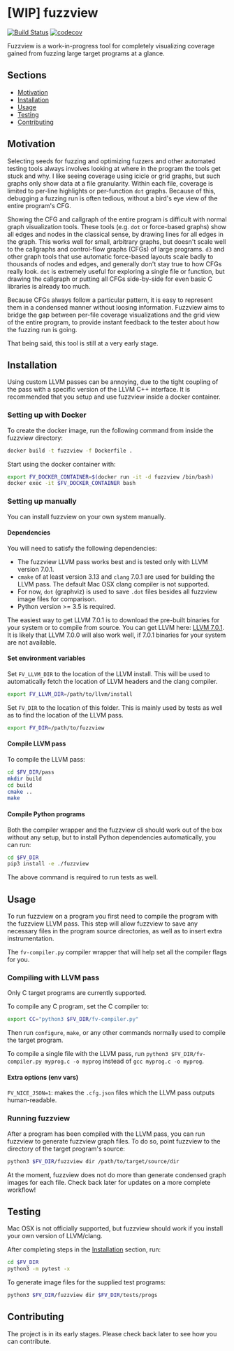 # [WIP] fuzzview

[![Build Status](https://travis-ci.org/vasilyrud/fuzzview.svg?branch=master)](https://travis-ci.org/vasilyrud/fuzzview)
[![codecov](https://codecov.io/gh/vasilyrud/fuzzview/branch/master/graph/badge.svg)](https://codecov.io/gh/vasilyrud/fuzzview)

Fuzzview is a work-in-progress tool for completely visualizing coverage gained from fuzzing large target programs at a glance.

## Sections

- [Motivation](#motivation)
- [Installation](#installation)
- [Usage](#usage)
- [Testing](#testing)
- [Contributing](#contributing)

## Motivation

Selecting seeds for fuzzing and optimizing fuzzers and other automated testing tools always involves looking at where in the program the tools get stuck and why. I like seeing coverage using icicle or grid graphs, but such graphs only show data at a file granularity. Within each file, coverage is limited to per-line highlights or per-function `dot` graphs. Because of this, debugging a fuzzing run is often tedious, without a bird's eye view of the entire program's CFG.

Showing the CFG and callgraph of the entire program is difficult with normal graph visualization tools. These tools (e.g. `dot` or force-based graphs) show all edges and nodes in the classical sense, by drawing lines for all edges in the graph. This works well for small, arbitrary graphs, but doesn't scale well to the callgraphs and control-flow graphs (CFGs) of large programs. `d3` and other graph tools that use automatic force-based layouts scale badly to thousands of nodes and edges, and generally don't stay true to how CFGs really look. `dot` is extremely useful for exploring a single file or function, but drawing the callgraph or putting all CFGs side-by-side for even basic C libraries is already too much. 

Because CFGs always follow a particular pattern, it is easy to represent them in a condensed manner without loosing information. Fuzzview aims to bridge the gap between per-file coverage visualizations and the grid view of the entire program, to provide instant feedback to the tester about how the fuzzing run is going.

That being said, this tool is still at a very early stage.

## Installation

Using custom LLVM passes can be annoying, due to the tight coupling of the pass with a specific version of the LLVM C++ interface. It is recommended that you setup and use fuzzview inside a docker container.

### Setting up with Docker

To create the docker image, run the following command from inside the fuzzview directory:

```bash
docker build -t fuzzview -f Dockerfile .
```

Start using the docker container with:

```bash
export FV_DOCKER_CONTAINER=$(docker run -it -d fuzzview /bin/bash)
docker exec -it $FV_DOCKER_CONTAINER bash
```

### Setting up manually

You can install fuzzview on your own system manually.

#### Dependencies

You will need to satisfy the following dependencies:

- The fuzzview LLVM pass works best and is tested only with LLVM version 7.0.1.
- `cmake` of at least version 3.13 and `clang` 7.0.1 are used for building the LLVM pass. The default Mac OSX clang compiler is not supported.
- For now, `dot` (graphviz) is used to save `.dot` files besides all fuzzview image files for comparison.
- Python version >= 3.5 is required.

The easiest way to get LLVM 7.0.1 is to download the pre-built binaries for your system or to compile from source. You can get LLVM here: [LLVM 7.0.1](http://releases.llvm.org/download.html#7.0.1). It is likely that LLVM 7.0.0 will also work well, if 7.0.1 binaries for your system are not available.

#### Set environment variables

Set `FV_LLVM_DIR` to the location of the LLVM install. This will be used to automatically fetch the location of LLVM headers and the clang compiler.

```bash
export FV_LLVM_DIR=/path/to/llvm/install
```

Set `FV_DIR` to the location of this folder. This is mainly used by tests as well as to find the location of the LLVM pass.

```bash
export FV_DIR=/path/to/fuzzview
```

#### Compile LLVM pass

To compile the LLVM pass:

```bash
cd $FV_DIR/pass
mkdir build
cd build
cmake ..
make
```

#### Compile Python programs

Both the compiler wrapper and the fuzzview cli should work out of the box without any setup, but to install Python dependencies automatically, you can run:

```bash
cd $FV_DIR
pip3 install -e ./fuzzview
```

The above command is required to run tests as well.

## Usage

To run fuzzview on a program you first need to compile the program with the fuzzview LLVM pass. This step will allow fuzzview to save any necessary files in the program source directories, as well as to insert extra instrumentation.

The `fv-compiler.py` compiler wrapper that will help set all the compiler flags for you.

### Compiling with LLVM pass

Only C target programs are currently supported.

To compile any C program, set the C compiler to:

```bash
export CC="python3 $FV_DIR/fv-compiler.py"
```

Then run `configure`, `make`, or any other commands normally used to compile the target program.

To compile a single file with the LLVM pass, run `python3 $FV_DIR/fv-compiler.py myprog.c -o myprog` instead of `gcc myprog.c -o myprog`.

#### Extra options (env vars)

`FV_NICE_JSON=1`: makes the `.cfg.json` files which the LLVM pass outputs human-readable.

### Running fuzzview

After a program has been compiled with the LLVM pass, you can run fuzzview to generate fuzzview graph files. To do so, point fuzzview to the directory of the target program's source:

```bash
python3 $FV_DIR/fuzzview dir /path/to/target/source/dir
```

At the moment, fuzzview does not do more than generate condensed graph images for each file. Check back later for updates on a more complete workflow!

## Testing

Mac OSX is not officially supported, but fuzzview should work if you install your own version of LLVM/clang.

After completing steps in the [Installation](#installation) section, run:

```bash
cd $FV_DIR
python3 -m pytest -x
```

To generate image files for the supplied test programs:

```bash
python3 $FV_DIR/fuzzview dir $FV_DIR/tests/progs
```

## Contributing

The project is in its early stages. Please check back later to see how you can contribute.
